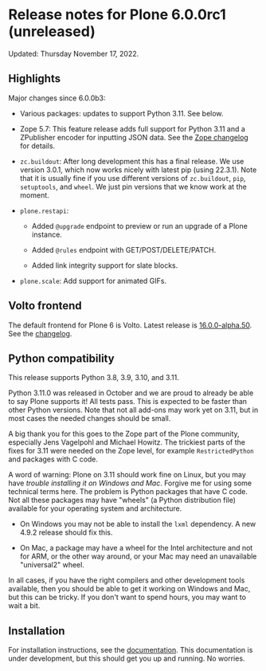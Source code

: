 # Release notes for Plone 6.0.0rc1 (unreleased)

Updated: Thursday November 17, 2022.

## Highlights

Major changes since 6.0.0b3:

* Various packages: updates to support Python 3.11.  See below.

* Zope 5.7: This feature release adds full support for Python 3.11 and a ZPublisher encoder for inputting JSON data.
  See the [Zope changelog](https://github.com/zopefoundation/Zope/blob/5.7/CHANGES.rst) for details.

* `zc.buildout`: After long development this has a final release.  We use version 3.0.1, which now works nicely with latest pip (using 22.3.1).
  Note that it is usually fine if you use different versions of `zc.buildout`, `pip`, `setuptools`, and `wheel`.  We just pin versions that we know work at the moment.

* `plone.restapi`:

  * Added `@upgrade` endpoint to preview or run an upgrade of a Plone instance.

  * Added `@rules` endpoint with GET/POST/DELETE/PATCH.

  * Added link integrity support for slate blocks.

* `plone.scale`: Add support for animated GIFs.


## Volto frontend

The default frontend for Plone 6 is Volto. Latest release is [16.0.0-alpha.50](https://www.npmjs.com/package/@plone/volto/v/16.0.0-alpha.50).
See the [changelog](https://github.com/plone/volto/blob/16.0.0-alpha.50/CHANGELOG.md).


## Python compatibility

This release supports Python 3.8, 3.9, 3.10, and 3.11.

Python 3.11.0 was released in October and we are proud to already be able to say Plone supports it!  All tests pass.
This is expected to be faster than other Python versions.
Note that not all add-ons may work yet on 3.11, but in most cases the needed changes should be small.

A big thank you for this goes to the Zope part of the Plone community, especially Jens Vagelpohl and Michael Howitz.
The trickiest parts of the fixes for 3.11 were needed on the Zope level, for example `RestrictedPython` and packages with C code.

A word of warning: Plone on 3.11 should work fine on Linux, but you may have *trouble installing it on Windows and Mac*.
Forgive me for using some technical terms here.
The problem is Python packages that have C code.  Not all these packages may have "wheels" (a Python distribution file) available for your operating system and architecture.

* On Windows you may not be able to install the `lxml` dependency.  A new 4.9.2 release should fix this.

* On Mac, a package may have a wheel for the Intel architecture and not for ARM, or the other way around, or your Mac may need an unavailable "universal2" wheel.

In all cases, if you have the right compilers and other development tools available, then you should be able to get it working on Windows and Mac, but this can be tricky.  If you don't want to spend hours, you may want to wait a bit.


## Installation

For installation instructions, see the [documentation](https://6.dev-docs.plone.org/install/index.html).
This documentation is under development, but this should get you up and running.  No worries.
